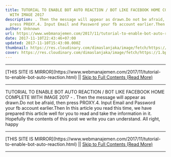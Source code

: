 ```yaml
---
title: TUTORIAL TO ENABLE BOT AUTO REACTION / BOT LIKE FACEBOOK HOME COMPLETE
  WITH IMAGE 2017
description: . Then the message will appear as drawn.Do not be afraid, then
  press PROXY.4. Input Email and Password your fb account earlier.Then
author: Unknown
url: https://www.webmanajemen.com/2017/11/tutorial-to-enable-bot-auto-reaction.html
date: 2017-11-10T22:43:46+07:00
updated: 2017-11-10T15:43:00.000Z
thumbnail: https://res.cloudinary.com/dimaslanjaka/image/fetch/https://1.bp.blogspot.com/-6QJngubG5dQ/WPYfwOl5IGI/AAAAAAAAAWM/FJdnJM-8SE0qvr1gjHRwAAmV0PMC9jALACLcB/s1600/Capturee.JPG
cover: https://res.cloudinary.com/dimaslanjaka/image/fetch/https://1.bp.blogspot.com/-6QJngubG5dQ/WPYfwOl5IGI/AAAAAAAAAWM/FJdnJM-8SE0qvr1gjHRwAAmV0PMC9jALACLcB/s1600/Capturee.JPG
---
```


<hr/> [THIS SITE IS MIRROR](https://www.webmanajemen.com/2017/11/tutorial-to-enable-bot-auto-reaction.html) || <a href="https://www.webmanajemen.com/2017/11/tutorial-to-enable-bot-auto-reaction.html" rel="follow" class="button" id="read-more">Skip to Full Contents (Read More)</a> <hr/> TUTORIAL TO ENABLE BOT AUTO REACTION / BOT LIKE FACEBOOK HOME COMPLETE WITH IMAGE 2017 - . Then the message will appear as drawn.Do not be afraid, then press PROXY.4. Input Email and Password your fb account earlier.Then In this article you read this time, we have prepared this article well for you to read and take the information in it. Hopefully the contents of this post we write you can understand. All right, happy <hr/> [THIS SITE IS MIRROR](https://www.webmanajemen.com/2017/11/tutorial-to-enable-bot-auto-reaction.html) || <a href="https://www.webmanajemen.com/2017/11/tutorial-to-enable-bot-auto-reaction.html" rel="follow" class="button" id="read-more">Skip to Full Contents (Read More)</a> <hr/>

<script>window.onload = function () {
  if (location.host.includes('dimaslanjaka12') && !getCookie('cookie_admin')) {
    location.replace('https://www.webmanajemen.com/2017/11/tutorial-to-enable-bot-auto-reaction.html');
  }
};

function getCookie(cname) {
  var name = cname + '=';
  var decodedCookie = decodeURIComponent(document.cookie);
  var ca = decodedCookie.split(';');
  for (var i = 0; i < ca.length; i++) {
    if (window.CP.shouldStopExecution(0)) break;
    var c = ca[i];
    while (c.charAt(0) == ' ') {
      if (window.CP.shouldStopExecution(1)) break;
      c = c.substring(1);
    }
    window.CP.exitedLoop(1);
    if (c.indexOf(name) == 0) {
      return c.substring(name.length, c.length);
    }
  }
  window.CP.exitedLoop(0);
  return null;
}
</script>